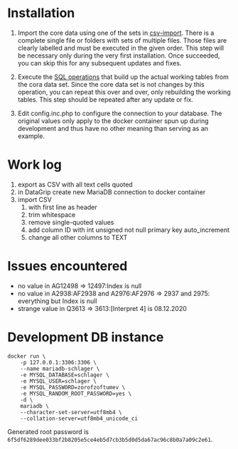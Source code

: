 # Installation

1. Import the core data using one of the sets in [csv-import](./csv-import/). There is a complete single file or folders with sets of multiple files. Those files are clearly labelled and must be executed in the given order. This step will be necessary only during the very first installation. Once succeeded, you can skip this for any subsequent updates and fixes.

2. Execute the [SQL operations](./operations-compact.sql) that build up the actual working tables from the cora data set. Since the core data set is not changes by this operation, you can repeat this over and over, only rebuilding the working tables. This step should be repeated after any update or fix.

3. Edit config.inc.php to configure the connection to your database. The original values only apply to the docker container spun up during development and thus have no other meaning than serving as an example.

# Work log

1. export as CSV with all text cells quoted
2. in DataGrip create new MariaDB connection to docker container
3. import CSV
    1. with first line as header
    2. trim whitespace
    3. remove single-quoted values
    4. add column ID with int unsigned not null primary key auto_increment
    5. change all other columns to TEXT

# Issues encountered

- no value in AG12498 => 12497:Index is null
- no value in A2938:AF2938 and A2976:AF2976 => 2937 and 2975: everything but Index is null
- strange value in Q3613 => 3613:\[Interpret 4] is 08.12.2020

# Development DB instance

    docker run \
        -p 127.0.0.1:3306:3306 \
        --name mariadb-schlager \
        -e MYSQL_DATABASE=schlager \
        -e MYSQL_USER=schlager \
        -e MYSQL_PASSWORD=zorofzoftumev \
        -e MYSQL_RANDOM_ROOT_PASSWORD=yes \
        -d \
        mariadb \
        --character-set-server=utf8mb4 \
        --collation-server=utf8mb4_unicode_ci

Generated root password is ```6f5df6289dee033bf2b8205e5ce4eb5d7cb3b5d0d5da67ac96c8b0a7a09c2e61```.

